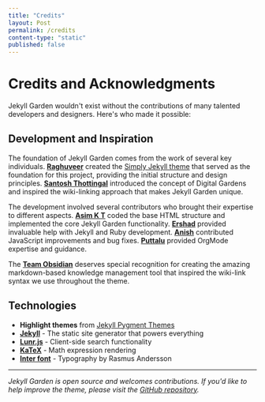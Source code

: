 ```yaml
---
title: "Credits"
layout: Post
permalink: /credits
content-type: "static"
published: false
---
```


# Credits and Acknowledgments

Jekyll Garden wouldn't exist without the contributions of many talented developers and designers. Here's who made it possible:

## Development and Inspiration

The foundation of Jekyll Garden comes from the work of several key individuals. **[Raghuveer](https://github.com/rgvr)** created the [Simply Jekyll theme](https://github.com/rgvr/simply-jekyll) that served as the foundation for this project, providing the initial structure and design principles. **[Santosh Thottingal](https://github.com/santhoshtr)** introduced the concept of Digital Gardens and inspired the wiki-linking approach that makes Jekyll Garden unique.

The development involved several contributors who brought their expertise to different aspects. **[Asim K T](https://github.com/asimkt)** coded the base HTML structure and implemented the core Jekyll Garden functionality. **[Ershad](https://github.com/ershad)** provided invaluable help with Jekyll and Ruby development. **[Anish](https://github.com/anishsheela)** contributed JavaScript improvements and bug fixes. **[Puttalu](https://github.com/aashiks)** provided OrgMode expertise and guidance.

The **[Team Obsidian](https://obsidian.md/)** deserves special recognition for creating the amazing markdown-based knowledge management tool that inspired the wiki-link syntax we use throughout the theme.

## Technologies

- **Highlight themes** from [Jekyll Pygment Themes](https://github.com/jwarby/jekyll-pygments-themes)
- **[Jekyll](https://jekyllrb.com/)** - The static site generator that powers everything
- **[Lunr.js](https://lunrjs.com/)** - Client-side search functionality
- **[KaTeX](https://katex.org/)** - Math expression rendering
- **[Inter font](https://rsms.me/inter/)** - Typography by Rasmus Andersson

---

*Jekyll Garden is open source and welcomes contributions. If you'd like to help improve the theme, please visit the [GitHub repository](https://github.com/Jekyll-Garden/jekyll-garden.github.io).*
